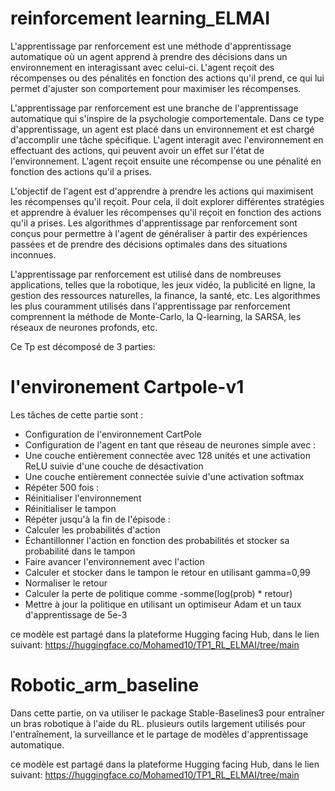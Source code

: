 # reinforcement learning_ELMAI

L'apprentissage par renforcement est une méthode d'apprentissage automatique où un agent apprend à prendre des décisions dans un environnement en interagissant avec celui-ci. L'agent reçoit des récompenses ou des pénalités en fonction des actions qu'il prend, ce qui lui permet d'ajuster son comportement pour maximiser les récompenses.

L'apprentissage par renforcement est une branche de l'apprentissage automatique qui s'inspire de la psychologie comportementale. Dans ce type d'apprentissage, un agent est placé dans un environnement et est chargé d'accomplir une tâche spécifique. L'agent interagit avec l'environnement en effectuant des actions, qui peuvent avoir un effet sur l'état de l'environnement. L'agent reçoit ensuite une récompense ou une pénalité en fonction des actions qu'il a prises.

L'objectif de l'agent est d'apprendre à prendre les actions qui maximisent les récompenses qu'il reçoit. Pour cela, il doit explorer différentes stratégies et apprendre à évaluer les récompenses qu'il reçoit en fonction des actions qu'il a prises. Les algorithmes d'apprentissage par renforcement sont conçus pour permettre à l'agent de généraliser à partir des expériences passées et de prendre des décisions optimales dans des situations inconnues.

L'apprentissage par renforcement est utilisé dans de nombreuses applications, telles que la robotique, les jeux vidéo, la publicité en ligne, la gestion des ressources naturelles, la finance, la santé, etc. Les algorithmes les plus couramment utilisés dans l'apprentissage par renforcement comprennent la méthode de Monte-Carlo, la Q-learning, la SARSA, les réseaux de neurones profonds, etc.

Ce Tp est décomposé de 3 parties:

# l'environement Cartpole-v1
 Les tâches de cette partie sont :

- Configuration de  l'environnement CartPole
-  Configuration de l'agent en tant que réseau de neurones simple avec :
  - Une couche entièrement connectée avec 128 unités et une activation ReLU suivie d'une couche de désactivation
  - Une couche entièrement connectée suivie d'une activation softmax
- Répéter 500 fois :
- Réinitialiser l'environnement
- Réinitialiser le tampon
- Répéter jusqu'à la fin de l'épisode :
- Calculer les probabilités d'action
- Échantillonner l'action en fonction des probabilités et stocker sa probabilité dans le tampon
- Faire avancer l'environnement avec l'action
- Calculer et stocker dans le tampon le retour en utilisant gamma=0,99
- Normaliser le retour
- Calculer la perte de politique comme -somme(log(prob) * retour)
- Mettre à jour la politique en utilisant un optimiseur Adam et un taux d'apprentissage de 5e-3

ce modèle est partagé dans la plateforme Hugging facing Hub, dans le lien suivant: https://huggingface.co/Mohamed10/TP1_RL_ELMAI/tree/main


# Robotic_arm_baseline
Dans cette partie, on va utiliser le package Stable-Baselines3 pour entraîner un bras robotique à l'aide du RL. plusieurs outils largement utilisés pour l'entraînement, la surveillance et le partage de modèles d'apprentissage automatique.

ce modèle est partagé dans la plateforme Hugging facing Hub, dans le lien suivant: https://huggingface.co/Mohamed10/TP1_RL_ELMAI/tree/main


